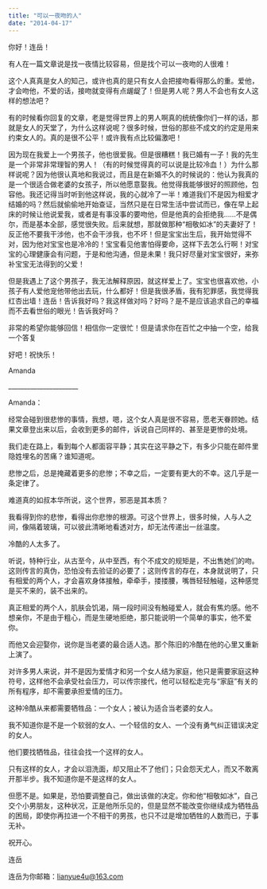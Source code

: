 ```yaml
---
title: "可以一夜吻的人"
date: "2014-04-17"
---
```


你好！连岳！

有人在一篇文章说是找一夜情比较容易，但是找个可以一夜吻的人很难！

这个人真真是女人的知己，或许也真的是只有女人会把接吻看得那么的重。爱他，才会吻他，不爱的话，接吻就变得有点龌龊了！但是男人呢？男人不会也有女人这样的想法吧？

有的时候看你回复的文章，老是觉得世界上的男人啊真的统统像你们一样的话，那就是女人的天堂了，为什么这样说呢？很多时候，世俗的那些不成文的约定是用来约束女人的。真的是很不公平！或许我有点比较偏激吧！

因为现在我爱上一个男孩子，他也很爱我。但是很糟糕！我已婚有一子！我的先生是一个非常非常理智的男人！（有的时候觉得真的可以说是比较冷血！）为什么那样说呢？因为他很认真地和我说过，而且是在新婚不久的时候说的：他认为我真的是一个很适合做老婆的女孩子，所以他愿意娶我。他觉得我能够很好的照顾他，包容他。我还记得当时听到他这样说，我的心就冷了一半！难道我们不是因为相爱才结婚的吗？然后就偷偷地开始查证，当然只是在日常生活中尝试而已，像在早上起床的时候让他说爱我，或者是有事没事的要吻他，但是他真的会拒绝我……不是偶尔，而是基本全部，感觉很失败。后来就想，那就做那种“相敬如冰”的夫妻好了！反正他不要我干涉他，也不会干涉我，也不坏！但是宝宝出生后，我开始觉得不对，因为他对宝宝也是冷冷的！宝宝看见他害怕得要命，这样下去怎么行啊！对宝宝的心理健康会有问题，于是和他沟通，但是未果！我只好尽量对宝宝很好，来弥补宝宝无法得到的父爱！

但是我遇上了这个男孩子，我无法解释原因，就这样爱上了。宝宝也很喜欢他，小孩子有人爱他宠他带他出去玩，什么都好！但是我很矛盾，我有犯罪感，我觉得我红杏出墙！连岳！告诉我好吗？我这样做对吗？好吗？是不是应该追求自己的幸福而不去看世俗的眼光！告诉我好吗？

非常的希望你能够回信！相信你一定很忙！但是请求你在百忙之中抽一个空，给我一个答复

好吧！祝快乐！

Amanda

\_\_\_\_\_\_\_\_\_\_\_\_\_\_\_\_\_\_\_\_\_\_

Amanda：

经常会碰到很悲惨的事情，我想，嗯，这个女人真是很不容易，愿老天眷顾她。结果文章登出来以后，会收到更多的邮件，诉说自己同样的、甚至是更惨的处境。

我们走在路上，看到每个人都面容平静；其实在这平静之下，有多少只能在邮件里隐姓埋名的苦痛？谁知道呢。

悲惨之后，总是掩藏着更多的悲惨；不幸之后，一定要有更大的不幸。这几乎是一条定律了。

难道真的如叔本华所说，这个世界，邪恶是其本质？

我看得到你的悲惨，看得出你悲惨的根源。可这个世界上，很多时候，人与人之间，像隔着玻璃，可以彼此清晰地看透对方，却无法传递出一丝温度。

冷酷的人太多了。

听说，特种行业，从古至今，从中至西，有个不成文的规矩是，不出售她们的吻。这则传言的真伪，恐怕没有去验证的必要了；这则传言的存在，本身就说明了，只有相爱的两个人，才会喜欢身体接触，牵牵手，搂搂腰，嘴唇轻轻触碰，这种感觉是买不来的，装不出来的。

真正相爱的两个人，肌肤会饥渴，隔一段时间没有触碰爱人，就会有焦灼感。他不想亲你，不是由于粗心，而是生硬地拒绝，那只能说明一个简单的事实，他不爱你。

而他又会迎娶你，说你是当老婆的最合适人选。那个陈旧的冷酷在他的心里又重新上演了。

对许多男人来说，并不是因为爱情才和另一个女人结为家庭，他只是需要家庭这种符号，这样他不会承受社会压力，可以传宗接代，他可以轻松走完与“家庭”有关的所有程序，却不需要承担爱情的压力。

这种冷酷从来都需要牺牲品：一个女人；被认为适合当老婆的女人。

我不知道你是不是一个软弱的女人、一个轻信的女人、一个没有勇气纠正错误决定的女人。

他们要找牺牲品，往往会找一个这样的女人。

只有这样的女人，才会以泪洗面，却又阻止不了他们；只会怨天尤人，而又不敢离开那半步。我不知道你是不是这样的女人。

但愿不是。如果是，恐怕要调整自己，做出该做的决定。你和他“相敬如冰”，自己交个小男朋友，这种状况，正是他所乐见的，但是显然不能改变你继续成为牺牲品的困局，即使你再拉进一个不相干的男孩，也只不过是增加牺牲的人数而已，于事无补。

祝开心。

连岳

连岳为你邮箱：lianyue4u@163.com
